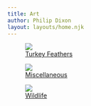 ```yaml
---
title: Art
author: Philip Dixon
layout: layouts/home.njk
---
```


<div class="grid grid-cols-3 art-categories">

<div class="px-2">
<a href="../feathers/">
<figure>
<img src="https://res.cloudinary.com/donblanco/image/upload/f_auto,q_auto,w_320/dwa/feathers/deer-featured-w.jpg">
<figcaption class="text-center">
Turkey Feathers
</figcaption>
</figure>
</a>
</div>
<div class="px-2">
<a href="../misc/">
<figure>
<img src="https://res.cloudinary.com/donblanco/image/upload/f_auto,q_auto,w_320/dwa/misc/emmitt-new-w.jpg">
<figcaption class="text-center">
Miscellaneous
</figcaption>
</figure>
</a>
</div>
<div class="px-2">
<a href="../wildlife/">
<figure>
<img src="https://res.cloudinary.com/donblanco/image/upload/f_auto,q_auto,w_320/dwa/wildlife/elkmorning-w.jpg">
<figcaption class="text-center">
Wildlife
</figcaption>
</figure>
</a>
</div>
</div>